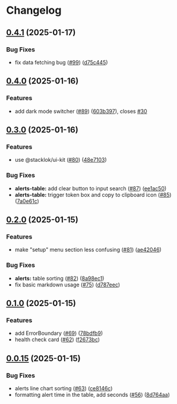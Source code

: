 # Changelog

## [0.4.1](https://github.com/stacklok/codegate-ui/compare/v0.4.0...v0.4.1) (2025-01-17)


### Bug Fixes

* fix data fetching bug ([#99](https://github.com/stacklok/codegate-ui/issues/99)) ([d75c445](https://github.com/stacklok/codegate-ui/commit/d75c445332827d8b1141f03d4c5a42627b6c71c7))

## [0.4.0](https://github.com/stacklok/codegate-ui/compare/v0.3.0...v0.4.0) (2025-01-16)


### Features

* add dark mode switcher ([#89](https://github.com/stacklok/codegate-ui/issues/89)) ([603b397](https://github.com/stacklok/codegate-ui/commit/603b397d25071ad6852f18c0cc5deb21f6fdba7c)), closes [#30](https://github.com/stacklok/codegate-ui/issues/30)

## [0.3.0](https://github.com/stacklok/codegate-ui/compare/v0.2.0...v0.3.0) (2025-01-16)


### Features

* use @stacklok/ui-kit ([#80](https://github.com/stacklok/codegate-ui/issues/80)) ([48e7103](https://github.com/stacklok/codegate-ui/commit/48e7103bb9faa32d50c24b59b937b40b2c1ab27e))


### Bug Fixes

* **alerts-table:** add clear button to input search ([#87](https://github.com/stacklok/codegate-ui/issues/87)) ([ee1ac50](https://github.com/stacklok/codegate-ui/commit/ee1ac50a5066daa8f149c590d0144f93e2c3dad8))
* **alerts-table:** trigger token box and copy to clipboard icon ([#85](https://github.com/stacklok/codegate-ui/issues/85)) ([7a0e61c](https://github.com/stacklok/codegate-ui/commit/7a0e61c62bdd0c466b529f4c1b6eb38e8fdbafef))

## [0.2.0](https://github.com/stacklok/codegate-ui/compare/v0.1.0...v0.2.0) (2025-01-15)


### Features

* make "setup" menu section less confusing ([#81](https://github.com/stacklok/codegate-ui/issues/81)) ([ae42046](https://github.com/stacklok/codegate-ui/commit/ae42046f76a08a3f7cb2ad2ba3e348b82764c7d5))


### Bug Fixes

* **alerts:** table sorting ([#82](https://github.com/stacklok/codegate-ui/issues/82)) ([8a98ec1](https://github.com/stacklok/codegate-ui/commit/8a98ec187dba98be0d4b300e4057ee8c6cba9183))
* fix basic markdown usage ([#75](https://github.com/stacklok/codegate-ui/issues/75)) ([d787eec](https://github.com/stacklok/codegate-ui/commit/d787eec17f83ff8422993ba536a1817c4a0e55f1))

## [0.1.0](https://github.com/stacklok/codegate-ui/compare/v0.0.15...v0.1.0) (2025-01-15)


### Features

* add ErrorBoundary ([#69](https://github.com/stacklok/codegate-ui/issues/69)) ([78bdfb9](https://github.com/stacklok/codegate-ui/commit/78bdfb9ef98ee9426c35c254fd4f670954c162b1))
* health check card ([#62](https://github.com/stacklok/codegate-ui/issues/62)) ([f2673bc](https://github.com/stacklok/codegate-ui/commit/f2673bcf71d2ce1850ac9ad8e861bf448ac84a91))

## [0.0.15](https://github.com/stacklok/codegate-ui/compare/v0.0.14...v0.0.15) (2025-01-15)


### Bug Fixes

* alerts line chart sorting ([#63](https://github.com/stacklok/codegate-ui/issues/63)) ([ce8146c](https://github.com/stacklok/codegate-ui/commit/ce8146c644b9a44884aba2a5b4fc0adba08a4518))
* formatting alert time in the table, add seconds ([#56](https://github.com/stacklok/codegate-ui/issues/56)) ([8d764aa](https://github.com/stacklok/codegate-ui/commit/8d764aac08329fceb2e3bc53b0ba01ef785ecf7e))

